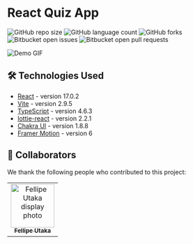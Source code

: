 # React Quiz App

![GitHub repo size](https://img.shields.io/github/repo-size/fellipeutaka/react-quiz?style=for-the-badge)
![GitHub language count](https://img.shields.io/github/languages/count/fellipeutaka/react-quiz?style=for-the-badge)
![GitHub forks](https://img.shields.io/github/forks/fellipeutaka/react-quiz?style=for-the-badge)
![Bitbucket open issues](https://img.shields.io/bitbucket/issues/fellipeutaka/react-quiz?style=for-the-badge)
![Bitbucket open pull requests](https://img.shields.io/bitbucket/pr-raw/fellipeutaka/react-quiz?style=for-the-badge)

<img src="./doc/demo.gif" alt="Demo GIF">

## 🛠 Technologies Used

- [React](https://reactjs.org/) - version 17.0.2
- [Vite](https://vitejs.dev/) - version 2.9.5
- [TypeScript](https://www.typescriptlang.org/) - version 4.6.3
- [lottie-react](https://lottiereact.com/) - version 2.2.1
- [Chakra UI](https://chakra-ui.com/) - version 1.8.8
- [Framer Motion](https://www.framer.com/motion/) - version 6

## 🤝 Collaborators

We thank the following people who contributed to this project:

<table>
  <tr>
    <td align="center">
      <a href="https://github.com/FellipeUtaka">
        <img src="https://github.com/fellipeutaka.png" width="100px;" alt="Fellipe Utaka display photo"/><br>
        <sub>
          <b>Fellipe Utaka</b>
        </sub>
      </a>
    </td>
  </tr>
</table>
